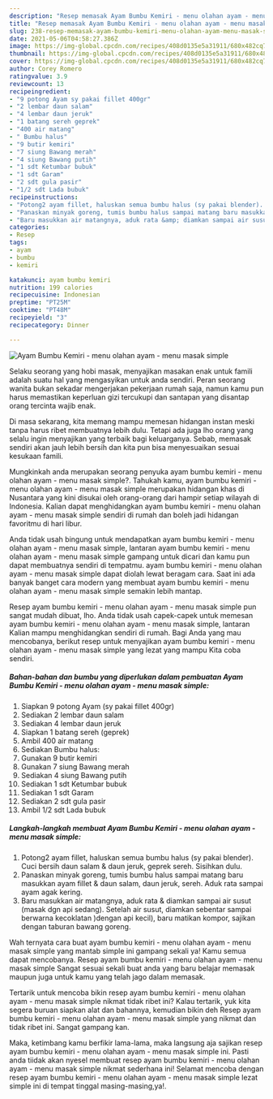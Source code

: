 ```yaml
---
description: "Resep memasak Ayam Bumbu Kemiri - menu olahan ayam - menu masak simple Sederhana dan Mudah Dibuat"
title: "Resep memasak Ayam Bumbu Kemiri - menu olahan ayam - menu masak simple Sederhana dan Mudah Dibuat"
slug: 238-resep-memasak-ayam-bumbu-kemiri-menu-olahan-ayam-menu-masak-simple-sederhana-dan-mudah-dibuat
date: 2021-05-06T04:58:27.386Z
image: https://img-global.cpcdn.com/recipes/408d0135e5a31911/680x482cq70/ayam-bumbu-kemiri-menu-olahan-ayam-menu-masak-simple-foto-resep-utama.jpg
thumbnail: https://img-global.cpcdn.com/recipes/408d0135e5a31911/680x482cq70/ayam-bumbu-kemiri-menu-olahan-ayam-menu-masak-simple-foto-resep-utama.jpg
cover: https://img-global.cpcdn.com/recipes/408d0135e5a31911/680x482cq70/ayam-bumbu-kemiri-menu-olahan-ayam-menu-masak-simple-foto-resep-utama.jpg
author: Corey Romero
ratingvalue: 3.9
reviewcount: 13
recipeingredient:
- "9 potong Ayam sy pakai fillet 400gr"
- "2 lembar daun salam"
- "4 lembar daun jeruk"
- "1 batang sereh geprek"
- "400 air matang"
- " Bumbu halus"
- "9 butir kemiri"
- "7 siung Bawang merah"
- "4 siung Bawang putih"
- "1 sdt Ketumbar bubuk"
- "1 sdt Garam"
- "2 sdt gula pasir"
- "1/2 sdt Lada bubuk"
recipeinstructions:
- "Potong2 ayam fillet, haluskan semua bumbu halus (sy pakai blender). Cuci bersih daun salam &amp; daun jeruk, geprek sereh. Sisihkan dulu."
- "Panaskan minyak goreng, tumis bumbu halus sampai matang baru masukkan ayam fillet &amp; daun salam, daun jeruk, sereh. Aduk rata sampai ayam agak kering."
- "Baru masukkan air matangnya, aduk rata &amp; diamkan sampai air susut (masak dgn api sedang). Setelah air susut, diamkan sebentar sampai berwarna kecoklatan )dengan api kecil), baru matikan kompor, sajikan dengan taburan bawang goreng."
categories:
- Resep
tags:
- ayam
- bumbu
- kemiri

katakunci: ayam bumbu kemiri 
nutrition: 199 calories
recipecuisine: Indonesian
preptime: "PT25M"
cooktime: "PT48M"
recipeyield: "3"
recipecategory: Dinner

---
```



![Ayam Bumbu Kemiri - menu olahan ayam - menu masak simple](https://img-global.cpcdn.com/recipes/408d0135e5a31911/680x482cq70/ayam-bumbu-kemiri-menu-olahan-ayam-menu-masak-simple-foto-resep-utama.jpg)

Selaku seorang yang hobi masak, menyajikan masakan enak untuk famili adalah suatu hal yang mengasyikan untuk anda sendiri. Peran seorang  wanita bukan sekadar mengerjakan pekerjaan rumah saja, namun kamu pun harus memastikan keperluan gizi tercukupi dan santapan yang disantap orang tercinta wajib enak.

Di masa  sekarang, kita memang mampu memesan hidangan instan meski tanpa harus ribet membuatnya lebih dulu. Tetapi ada juga lho orang yang selalu ingin menyajikan yang terbaik bagi keluarganya. Sebab, memasak sendiri akan jauh lebih bersih dan kita pun bisa menyesuaikan sesuai kesukaan famili. 



Mungkinkah anda merupakan seorang penyuka ayam bumbu kemiri - menu olahan ayam - menu masak simple?. Tahukah kamu, ayam bumbu kemiri - menu olahan ayam - menu masak simple merupakan hidangan khas di Nusantara yang kini disukai oleh orang-orang dari hampir setiap wilayah di Indonesia. Kalian dapat menghidangkan ayam bumbu kemiri - menu olahan ayam - menu masak simple sendiri di rumah dan boleh jadi hidangan favoritmu di hari libur.

Anda tidak usah bingung untuk mendapatkan ayam bumbu kemiri - menu olahan ayam - menu masak simple, lantaran ayam bumbu kemiri - menu olahan ayam - menu masak simple gampang untuk dicari dan kamu pun dapat membuatnya sendiri di tempatmu. ayam bumbu kemiri - menu olahan ayam - menu masak simple dapat diolah lewat beragam cara. Saat ini ada banyak banget cara modern yang membuat ayam bumbu kemiri - menu olahan ayam - menu masak simple semakin lebih mantap.

Resep ayam bumbu kemiri - menu olahan ayam - menu masak simple pun sangat mudah dibuat, lho. Anda tidak usah capek-capek untuk memesan ayam bumbu kemiri - menu olahan ayam - menu masak simple, lantaran Kalian mampu menghidangkan sendiri di rumah. Bagi Anda yang mau mencobanya, berikut resep untuk menyajikan ayam bumbu kemiri - menu olahan ayam - menu masak simple yang lezat yang mampu Kita coba sendiri.

<!--inarticleads1-->

##### Bahan-bahan dan bumbu yang diperlukan dalam pembuatan Ayam Bumbu Kemiri - menu olahan ayam - menu masak simple:

1. Siapkan 9 potong Ayam (sy pakai fillet 400gr)
1. Sediakan 2 lembar daun salam
1. Sediakan 4 lembar daun jeruk
1. Siapkan 1 batang sereh (geprek)
1. Ambil 400 air matang
1. Sediakan  Bumbu halus:
1. Gunakan 9 butir kemiri
1. Gunakan 7 siung Bawang merah
1. Sediakan 4 siung Bawang putih
1. Sediakan 1 sdt Ketumbar bubuk
1. Sediakan 1 sdt Garam
1. Sediakan 2 sdt gula pasir
1. Ambil 1/2 sdt Lada bubuk




<!--inarticleads2-->

##### Langkah-langkah membuat Ayam Bumbu Kemiri - menu olahan ayam - menu masak simple:

1. Potong2 ayam fillet, haluskan semua bumbu halus (sy pakai blender). Cuci bersih daun salam &amp; daun jeruk, geprek sereh. Sisihkan dulu.
1. Panaskan minyak goreng, tumis bumbu halus sampai matang baru masukkan ayam fillet &amp; daun salam, daun jeruk, sereh. Aduk rata sampai ayam agak kering.
1. Baru masukkan air matangnya, aduk rata &amp; diamkan sampai air susut (masak dgn api sedang). Setelah air susut, diamkan sebentar sampai berwarna kecoklatan )dengan api kecil), baru matikan kompor, sajikan dengan taburan bawang goreng.




Wah ternyata cara buat ayam bumbu kemiri - menu olahan ayam - menu masak simple yang mantab simple ini gampang sekali ya! Kamu semua dapat mencobanya. Resep ayam bumbu kemiri - menu olahan ayam - menu masak simple Sangat sesuai sekali buat anda yang baru belajar memasak maupun juga untuk kamu yang telah jago dalam memasak.

Tertarik untuk mencoba bikin resep ayam bumbu kemiri - menu olahan ayam - menu masak simple nikmat tidak ribet ini? Kalau tertarik, yuk kita segera buruan siapkan alat dan bahannya, kemudian bikin deh Resep ayam bumbu kemiri - menu olahan ayam - menu masak simple yang nikmat dan tidak ribet ini. Sangat gampang kan. 

Maka, ketimbang kamu berfikir lama-lama, maka langsung aja sajikan resep ayam bumbu kemiri - menu olahan ayam - menu masak simple ini. Pasti anda tiidak akan nyesel membuat resep ayam bumbu kemiri - menu olahan ayam - menu masak simple nikmat sederhana ini! Selamat mencoba dengan resep ayam bumbu kemiri - menu olahan ayam - menu masak simple lezat simple ini di tempat tinggal masing-masing,ya!.

